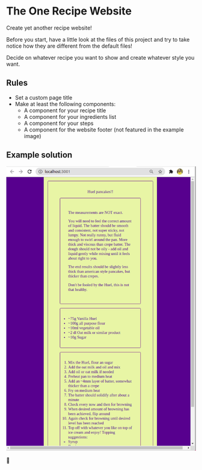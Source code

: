 # The One Recipe Website

Create yet another recipe website!

Before you start, have a little look at the files of this project and try to take notice how they are different from the default files!

Decide on whatever recipe you want to show and create whatever style you want.

## Rules

- Set a custom page title
- Make at least the following components:
    - A component for your recipe title
    - A component for your ingredients list
    - A component for your steps
    - A component for the website footer (not featured in the example image)

## Example solution

![Example image](./example.png)
































































































































🦜